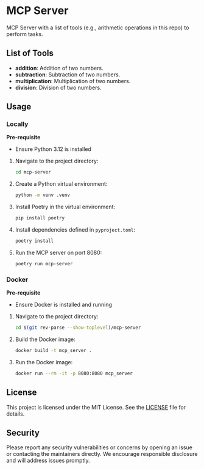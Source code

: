 # MCP Server

MCP Server with a list of tools (e.g., arithmetic operations in this repo) to perform tasks.

## List of Tools

- **addition**: Addition of two numbers.
- **subtraction**: Subtraction of two numbers.
- **multiplication**: Multiplication of two numbers.
- **division**: Division of two numbers.

## Usage

### Locally

**Pre-requisite**

- Ensure Python 3.12 is installed

1. Navigate to the project directory:

    ```bash
    cd mcp-server
    ```

2. Create a Python virtual environment:

    ```bash
    python -m venv .venv
    ```

3. Install Poetry in the virtual environment:

    ```bash
    pip install poetry
    ```

4. Install dependencies defined in `pyproject.toml`:

    ```bash
    poetry install
    ```

5. Run the MCP server on port 8080:

    ```bash
    poetry run mcp-server
    ```

### Docker

**Pre-requisite**

- Ensure Docker is installed and running

1. Navigate to the project directory:

    ```bash
    cd $(git rev-parse --show-toplevel)/mcp-server
    ```

2. Build the Docker image:

    ```bash
    docker build -t mcp_server .
    ```

3. Run the Docker image:

    ```bash
    docker run --rm -it -p 8080:8080 mcp_server
    ```

## License

This project is licensed under the MIT License. See the [LICENSE](LICENSE) file for details.

## Security

Please report any security vulnerabilities or concerns by opening an issue or contacting the maintainers directly. We encourage responsible disclosure and will address issues promptly.